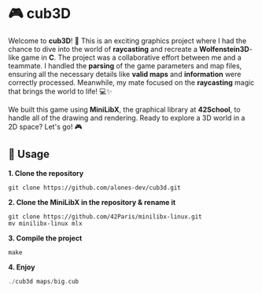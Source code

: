 # **🎮 cub3D**

Welcome to **cub3D**! 🚀 This is an exciting graphics project where I had the chance to dive into the world of **raycasting** and recreate a **Wolfenstein3D**-like game in **C**. The project was a collaborative effort between me and a teammate. I handled the **parsing** of the game parameters and map files, ensuring all the necessary details like **valid maps** and **information** were correctly processed. Meanwhile, my mate focused on the **raycasting** magic that brings the world to life! 💻✨

We built this game using **MiniLibX**, the graphical library at **42School**, to handle all of the drawing and rendering. Ready to explore a 3D world in a 2D space? Let's go! 🎮

## 🔧 Usage
**1. Clone the repository**
```
git clone https://github.com/alones-dev/cub3d.git
```
**2. Clone the MiniLibX in the repository & rename it**
```
git clone https://github.com/42Paris/minilibx-linux.git
mv minilibx-linux mlx
```
**3. Compile the project**
```
make
```
**4. Enjoy**
```c
./cub3d maps/big.cub
```

